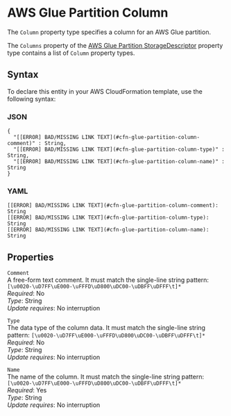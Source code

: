 # AWS Glue Partition Column<a name="aws-properties-glue-partition-column"></a>

<a name="aws-properties-glue-partition-column-description"></a>The `Column` property type specifies a column for an AWS Glue partition\.

<a name="aws-properties-glue-partition-column-inheritance"></a> The `Columns` property of the [AWS Glue Partition StorageDescriptor](aws-properties-glue-partition-storagedescriptor.md) property type contains a list of `Column` property types\.

## Syntax<a name="aws-properties-glue-partition-column-syntax"></a>

To declare this entity in your AWS CloudFormation template, use the following syntax:

### JSON<a name="aws-properties-glue-partition-column-syntax.json"></a>

```
{
  "[[ERROR] BAD/MISSING LINK TEXT](#cfn-glue-partition-column-comment)" : String,
  "[[ERROR] BAD/MISSING LINK TEXT](#cfn-glue-partition-column-type)" : String,
  "[[ERROR] BAD/MISSING LINK TEXT](#cfn-glue-partition-column-name)" : String
}
```

### YAML<a name="aws-properties-glue-partition-column-syntax.yaml"></a>

```
[[ERROR] BAD/MISSING LINK TEXT](#cfn-glue-partition-column-comment): String
[[ERROR] BAD/MISSING LINK TEXT](#cfn-glue-partition-column-type): String
[[ERROR] BAD/MISSING LINK TEXT](#cfn-glue-partition-column-name): String
```

## Properties<a name="aws-properties-glue-partition-column-properties"></a>

`Comment`  
A free\-form text comment\. It must match the single\-line string pattern: `[\u0020-\uD7FF\uE000-\uFFFD\uD800\uDC00-\uDBFF\uDFFF\t]*`  
 *Required*: No  
 *Type*: String  
 *Update requires*: No interruption 

`Type`  
The data type of the column data\. It must match the single\-line string pattern: `[\u0020-\uD7FF\uE000-\uFFFD\uD800\uDC00-\uDBFF\uDFFF\t]*`  
 *Required*: No  
 *Type*: String  
 *Update requires*: No interruption 

`Name`  
The name of the column\. It must match the single\-line string pattern: `[\u0020-\uD7FF\uE000-\uFFFD\uD800\uDC00-\uDBFF\uDFFF\t]*`  
 *Required*: Yes  
 *Type*: String  
 *Update requires*: No interruption 